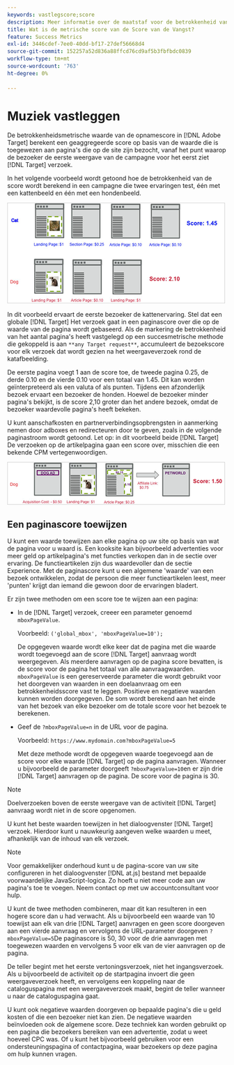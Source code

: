 ```yaml
---
keywords: vastlegscore;score
description: Meer informatie over de maatstaf voor de betrokkenheid van de opnamescore in Adobe [!DNL Target] Hiermee wordt een geaggregeerde score berekend op basis van de waarde die is toegewezen aan pagina's die op de site zijn bezocht.
title: Wat is de metrische score van de Score van de Vangst?
feature: Success Metrics
exl-id: 3446cdef-7ee0-40dd-bf17-27def56668d4
source-git-commit: 152257a52d836a88ffcd76cd9af5b3fbfbdc0839
workflow-type: tm+mt
source-wordcount: '763'
ht-degree: 0%

---
```


# Muziek vastleggen

De betrokkenheidsmetrische waarde van de opnamescore in [!DNL Adobe Target] berekent een geaggregeerde score op basis van de waarde die is toegewezen aan pagina&#39;s die op de site zijn bezocht, vanaf het punt waarop de bezoeker de eerste weergave van de campagne voor het eerst ziet [!DNL Target] verzoek.

In het volgende voorbeeld wordt getoond hoe de betrokkenheid van de score wordt berekend in een campagne die twee ervaringen test, één met een kattenbeeld en één met een hondenbeeld.

![](assets/example_score.png)

In dit voorbeeld ervaart de eerste bezoeker de kattenervaring. Stel dat een globale [!DNL Target] Het verzoek gaat in een paginascore over die op de waarde van de pagina wordt gebaseerd. Als de markering de betrokkenheid van het aantal pagina&#39;s heeft vastgelegd op een succesmetrische methode die gekoppeld is aan `**any Target request**`, accumuleert de bezoekscore voor elk verzoek dat wordt gezien na het weergaveverzoek rond de katafbeelding.

De eerste pagina voegt 1 aan de score toe, de tweede pagina 0.25, de derde 0.10 en de vierde 0.10 voor een totaal van 1.45. Dit kan worden geïnterpreteerd als een valuta of als punten. Tijdens een afzonderlijk bezoek ervaart een bezoeker de honden. Hoewel de bezoeker minder pagina&#39;s bekijkt, is de score 2,10 groter dan het andere bezoek, omdat de bezoeker waardevolle pagina&#39;s heeft bekeken.

U kunt aanschafkosten en partnerverbindingsopbrengsten in aanmerking nemen door adboxes en redirecteuren door te geven, zoals in de volgende paginastroom wordt getoond. Let op: in dit voorbeeld beide [!DNL Target] De verzoeken op de artikelpagina gaan een score over, misschien die een bekende CPM vertegenwoordigen.

![](assets/example_score2.png)

## Een paginascore toewijzen

U kunt een waarde toewijzen aan elke pagina op uw site op basis van wat de pagina voor u waard is. Een kooksite kan bijvoorbeeld advertenties voor meer geld op artikelpagina&#39;s met functies verkopen dan in de sectie over ervaring. De functieartikelen zijn dus waardevoller dan de sectie Experience. Met de paginascore kunt u een algemene &#39;waarde&#39; van een bezoek ontwikkelen, zodat de persoon die meer functieartikelen leest, meer &#39;punten&#39; krijgt dan iemand die gewoon door de ervaringen bladert.

Er zijn twee methoden om een score toe te wijzen aan een pagina:

* In de [!DNL Target] verzoek, creeer een parameter genoemd `mboxPageValue`.

   Voorbeeld: `('global_mbox', 'mboxPageValue=10');`

   De opgegeven waarde wordt elke keer dat de pagina met die waarde wordt toegevoegd aan de score [!DNL Target] aanvraag wordt weergegeven. Als meerdere aanvragen op de pagina score bevatten, is de score voor de pagina het totaal van alle aanvraagwaarden. `mboxPageValue` is een gereserveerde parameter die wordt gebruikt voor het doorgeven van waarden in een doelaanvraag om een betrokkenheidsscore vast te leggen. Positieve en negatieve waarden kunnen worden doorgegeven. De som wordt berekend aan het einde van het bezoek van elke bezoeker om de totale score voor het bezoek te berekenen.

* Geef de `?mboxPageValue=n` in de URL voor de pagina.

   Voorbeeld: `https://www.mydomain.com?mboxPageValue=5`

   Met deze methode wordt de opgegeven waarde toegevoegd aan de score voor elke waarde [!DNL Target] op de pagina aanvragen. Wanneer u bijvoorbeeld de parameter doorgeeft `?mboxPageValue=10`en er zijn drie [!DNL Target] aanvragen op de pagina. De score voor de pagina is 30.

>[!NOTE]
>
>Doelverzoeken boven de eerste weergave van de activiteit [!DNL Target] aanvraag wordt niet in de score opgenomen.

U kunt het beste waarden toewijzen in het dialoogvenster [!DNL Target] verzoek. Hierdoor kunt u nauwkeurig aangeven welke waarden u meet, afhankelijk van de inhoud van elk verzoek.

>[!NOTE]
>
>Voor gemakkelijker onderhoud kunt u de pagina-score van uw site configureren in het dialoogvenster [!DNL at.js] bestand met bepaalde voorwaardelijke JavaScript-logica. Zo hoeft u niet meer code aan uw pagina&#39;s toe te voegen. Neem contact op met uw accountconsultant voor hulp.

U kunt de twee methoden combineren, maar dit kan resulteren in een hogere score dan u had verwacht. Als u bijvoorbeeld een waarde van 10 toewijst aan elk van drie [!DNL Target] aanvragen en geen score doorgeven aan een vierde aanvraag en vervolgens de URL-parameter doorgeven `?mboxPageValue=5`De paginascore is 50, 30 voor de drie aanvragen met toegewezen waarden en vervolgens 5 voor elk van de vier aanvragen op de pagina.

De teller begint met het eerste vertoningsverzoek, niet het ingangsverzoek. Als u bijvoorbeeld de activiteit op de startpagina invoert die geen weergaveverzoek heeft, en vervolgens een koppeling naar de cataloguspagina met een weergaveverzoek maakt, begint de teller wanneer u naar de cataloguspagina gaat.

U kunt ook negatieve waarden doorgeven op bepaalde pagina&#39;s die u geld kosten of die een bezoeker niet kan zien. De negatieve waarden beïnvloeden ook de algemene score. Deze techniek kan worden gebruikt op een pagina die bezoekers bereiken van een advertentie, zodat u weet hoeveel CPC was. Of u kunt het bijvoorbeeld gebruiken voor een ondersteuningspagina of contactpagina, waar bezoekers op deze pagina om hulp kunnen vragen.
